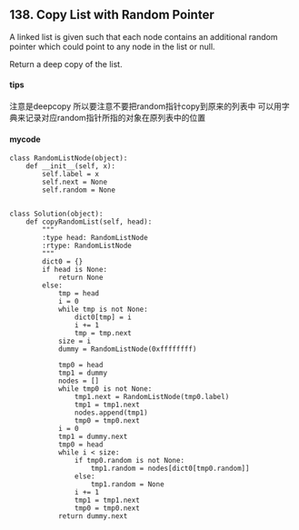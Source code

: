 ## 138. Copy List with Random Pointer

A linked list is given such that each node contains an additional random pointer which could point to any node in the list or null.

Return a deep copy of the list.

#### tips
注意是deepcopy 所以要注意不要把random指针copy到原来的列表中
可以用字典来记录对应random指针所指的对象在原列表中的位置

#### mycode

```
class RandomListNode(object):
    def __init__(self, x):
        self.label = x
        self.next = None
        self.random = None


class Solution(object):
    def copyRandomList(self, head):
        """
        :type head: RandomListNode
        :rtype: RandomListNode
        """
        dict0 = {}
        if head is None:
            return None
        else:
            tmp = head
            i = 0
            while tmp is not None:
                dict0[tmp] = i
                i += 1
                tmp = tmp.next
            size = i
            dummy = RandomListNode(0xffffffff)

            tmp0 = head
            tmp1 = dummy
            nodes = []
            while tmp0 is not None:
                tmp1.next = RandomListNode(tmp0.label)
                tmp1 = tmp1.next
                nodes.append(tmp1)
                tmp0 = tmp0.next
            i = 0
            tmp1 = dummy.next
            tmp0 = head
            while i < size:
                if tmp0.random is not None:
                    tmp1.random = nodes[dict0[tmp0.random]]
                else:
                    tmp1.random = None
                i += 1
                tmp1 = tmp1.next
                tmp0 = tmp0.next
            return dummy.next
```
